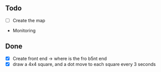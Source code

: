 ## Todo
- [ ] Create the map
- Monitoring

## Done
- [x] Create front end -> where is the fro b5nt end
- [x] draw a 4x4 square, and a dot move to each square every 3 seconds
